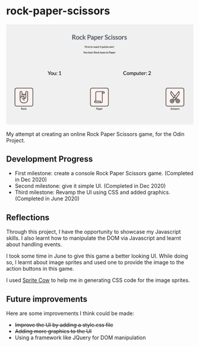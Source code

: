 # rock-paper-scissors

<img src="ui.png" alt="UI for Rock Paper Scissors" />

My attempt at creating an online Rock Paper Scissors game, for the Odin Project.

## Development Progress

- First milestone: create a console Rock Paper Scissors game. (Completed in Dec 2020)
- Second milestone: give it simple UI. (Completed in Dec 2020)
- Third milestone: Revamp the UI using CSS and added graphics. (Completed in June 2020)

## Reflections

Through this project, I have the opportunity to showcase my Javascript skills. I also learnt how to manipulate the DOM via Javascript and learnt about handling events.

I took some time in June to give this game a better looking UI. While doing so, I learnt about image sprites and used one to provide the image to the action buttons in this game.

I used [Sprite Cow](http://www.spritecow.com/) to help me in generating CSS code for the image sprites.

## Future improvements

Here are some improvements I think could be made:

* ~~Improve the UI by adding a style.css file~~
* ~~Adding more graphics to the UI~~
* Using a framework like JQuery for DOM manipulation
